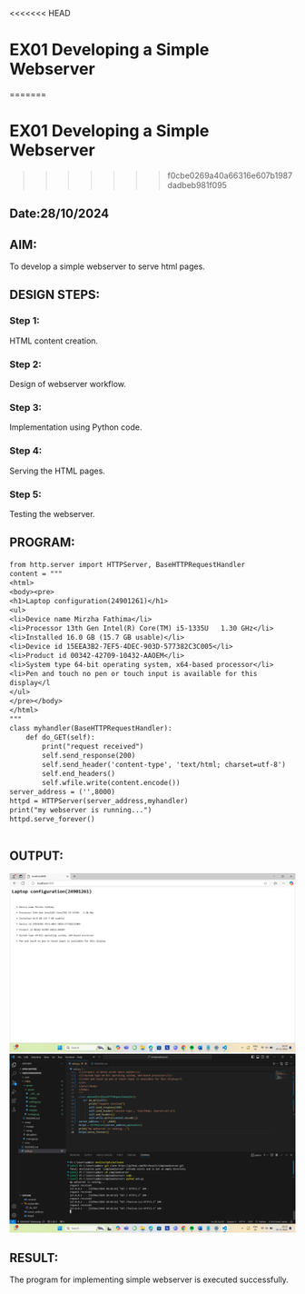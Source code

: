<<<<<<< HEAD
# EX01 Developing a Simple Webserver

=======

# EX01 Developing a Simple Webserver

>>>>>>> f0cbe0269a40a66316e607b1987dadbeb981f095
## Date:28/10/2024
## AIM:
To develop a simple webserver to serve html pages.

## DESIGN STEPS:
### Step 1: 
HTML content creation.

### Step 2:
Design of webserver workflow.

### Step 3:
Implementation using Python code.

### Step 4:
Serving the HTML pages.

### Step 5:
Testing the webserver.

## PROGRAM:
```
from http.server import HTTPServer, BaseHTTPRequestHandler
content = """
<html>
<body><pre>
<h1>Laptop configuration(24901261)</h1>
<ul>
<li>Device name Mirzha Fathima</li>
<li>Processor 13th Gen Intel(R) Core(TM) i5-1335U   1.30 GHz</li>
<li>Installed 16.0 GB (15.7 GB usable)</li>
<li>Device id 15EEA3B2-7EF5-4DEC-903D-577382C3C005</li>
<li>Product id 00342-42709-10432-AAOEM</li>
<li>System type 64-bit operating system, x64-based processor</li>
<li>Pen and touch no pen or touch input is available for this display</l
</ul>
</pre></body>
</html>
"""
class myhandler(BaseHTTPRequestHandler):
    def do_GET(self):
        print("request received")
        self.send_response(200)
        self.send_header('content-type', 'text/html; charset=utf-8')
        self.end_headers()
        self.wfile.write(content.encode())
server_address = ('',8000)
httpd = HTTPServer(server_address,myhandler)
print("my webserver is running...")
httpd.serve_forever()


```

## OUTPUT:
![alt text](<Screenshot (67).png>)
![alt text](<Screenshot (68).png>)

## RESULT:
The program for implementing simple webserver is executed successfully.
